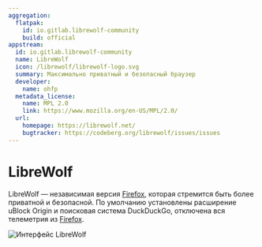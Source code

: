 ```yaml
---
aggregation:
  flatpak:
    id: io.gitlab.librewolf-community
    build: official
appstream:
  id: io.gitlab.librewolf-community
  name: LibreWolf
  icon: /librewolf/librewolf-logo.svg
  summary: Максимально приватный и безопасный браузер
  developer:
    name: ohfp
  metadata_license:
    name: MPL 2.0
    link: https://www.mozilla.org/en-US/MPL/2.0/
  url:
    homepage: https://librewolf.net/
    bugtracker: https://codeberg.org/librewolf/issues/issues
---
```


# LibreWolf

LibreWolf — независимая версия [Firefox](/firefox), которая стремится быть более приватной и безопасной. По умолчанию установлены расширение uBlock Origin и поисковая система DuckDuckGo, отключена вся телеметрия из [Firefox](/firefox).

![Интерфейс LibreWolf](/librewolf/librewolf-preview.png)

<AGWGallery />

<!--@include: @apps/_parts/install/content-flatpak.md-->
